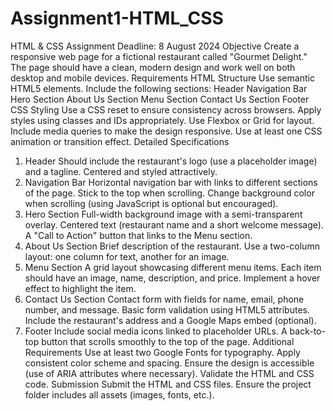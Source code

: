 # Assignment1-HTML_CSS

HTML & CSS Assignment
Deadline: 8 August 2024
Objective
Create a responsive web page for a fictional restaurant called "Gourmet Delight." The page should have a clean, modern design and work well on both desktop and mobile devices.
Requirements
HTML Structure
Use semantic HTML5 elements.
Include the following sections:
Header
Navigation Bar
Hero Section
About Us Section
Menu Section
Contact Us Section
Footer
CSS Styling
Use a CSS reset to ensure consistency across browsers.
Apply styles using classes and IDs appropriately.
Use Flexbox or Grid for layout.
Include media queries to make the design responsive.
Use at least one CSS animation or transition effect.
Detailed Specifications
1. Header
Should include the restaurant's logo (use a placeholder image) and a tagline.
Centered and styled attractively.
2. Navigation Bar
Horizontal navigation bar with links to different sections of the page.
Stick to the top when scrolling.
Change background color when scrolling (using JavaScript is optional but encouraged).
3. Hero Section
Full-width background image with a semi-transparent overlay.
Centered text (restaurant name and a short welcome message).
A "Call to Action" button that links to the Menu section.
4. About Us Section
Brief description of the restaurant.
Use a two-column layout: one column for text, another for an image.
5. Menu Section
A grid layout showcasing different menu items.
Each item should have an image, name, description, and price.
Implement a hover effect to highlight the item.
6. Contact Us Section
Contact form with fields for name, email, phone number, and message.
Basic form validation using HTML5 attributes.
Include the restaurant's address and a Google Maps embed (optional).
7. Footer
Include social media icons linked to placeholder URLs.
A back-to-top button that scrolls smoothly to the top of the page.
Additional Requirements
Use at least two Google Fonts for typography.
Apply consistent color scheme and spacing.
Ensure the design is accessible (use of ARIA attributes where necessary).
Validate the HTML and CSS code.
Submission
Submit the HTML and CSS files.
Ensure the project folder includes all assets (images, fonts, etc.).
